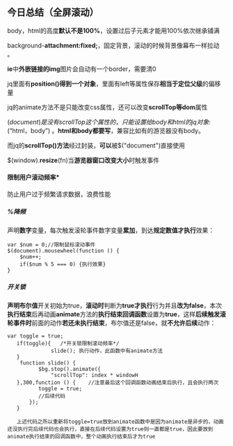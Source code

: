 ## 今日总结（全屏滚动）

body，html的高度**默认不是100%**，设置过后子元素才能用100%依次继承铺满  

background-**attachment:fixed;**，固定背景，滚动的时候背景像幕布一样拉动  。

**ie**中**外嵌链接的img**图片会自动有一个border，需要清0  

jq里面有**position()**得到一个**对象**，里面有left等属性保存**相当于定位父级**的偏移量  

jq的animate方法不是只能改变css属性，还可以改变**scrollTop等dom**属性  

$(document)是没有scrollTop这个属性的，只能设置给body和html的jq对象:$(“html，body”)  。**html和body都要写**，兼容比如有的游览器没有body。

而jq的**scrollTop()方法**经过封装，**可以**被$("document")直接使用  

$(window).**resize**(fn)当**游览器窗口改变大小**时触发事件  

#### 限制用户滚动频率*

防止用户过于频繁请求数据，浪费性能

##### %降频

声明**数字**变量，每次触发滚轮事件数字变量**累加**，到达**规定数值才执行**效果：

```
var $num = 0;//限制鼠标滚动事件
$(document).mousewheel(function () {
	$num++;
	if($num % 5 === 0) {执行效果}
}
```

##### 开关锁

**声明布尔值**开关初始为true，**滚动时**判断为**true才执行**行为并且**改为false**，本次**执行结束**后再动画**animate**方法的**执行结束回调函数**设置为**true**，这样**后续触发滚轮事件时**前面的动作**若还未执行结束**，布尔值还是false，就**不允许后续**动作：

```
var toggle = true;
   if(toggle){   /*开关锁限制滚动频率*/
              slide(); 执行动作，此函数中有animate方法
   }
    function slide() {
          $bg.stop().animate({
        	  "scrollTop": index * windowH
   },300,function () {    //注意最后这个回调函数动画结束后执行，且会执行两次
          toggle = true;  
          //后续代码
       });
   }
   
   上述代码之所以重新将toggle=true放到animate函数中是因为animate是异步的，动画还没执行完后续代码也会执行，直接在后续代码设置为true则一直都是true，因此要放到animate执行结束的回调函数中，整个动画执行结束后才为true
```

